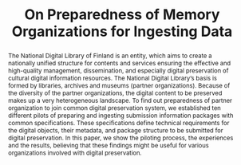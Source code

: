 ---
abstract: The National Digital Library of Finland is an entity, which aims to create
  a nationally unified structure for contents and services ensuring the effective
  and high-quality management, dissemination, and especially digital preservation
  of cultural digital information resources. The National Digital Library’s basis
  is formed by libraries, archives and museums (partner organizations). Because of
  the diversity of the partner organizations, the digital content to be preserved
  makes up a very heterogeneous landscape. To find out preparedness of partner organization
  to join common digital preservation system, we established ten different pilots
  of preparing and ingesting submission information packages with common specifications.
  These specifications define technical requirements for the digital objects, their
  metadata, and package structure to be submitted for digital preservation. In this
  paper, we show the piloting process, the experiences and the results, believing
  that these findings might be useful for various organizations involved with digital
  preservation.
creators:
- Lehtonen, Juha
- Koivunen, Kimmo
- Lehtonen, Kuisma
- Helin, Heikki
date: null
document_url: https://services.phaidra.univie.ac.at/api/object/o:378049/download
grand_parent: iPRES
institutions: []
keywords:
- digital preservation
- designated community
- submission information package
- metadata
- lisbon
landing_page_url: https://phaidra.univie.ac.at/o:378049
language: eng
layout: publication
license: CC BY-SA 2.0 AT
notes_url: null
parent: iPRES 2013
presentation_url: null
publication_type: paper
size: 470164
source_name: iPRES
title: On Preparedness of Memory Organizations for Ingesting Data
year: 2013
---
